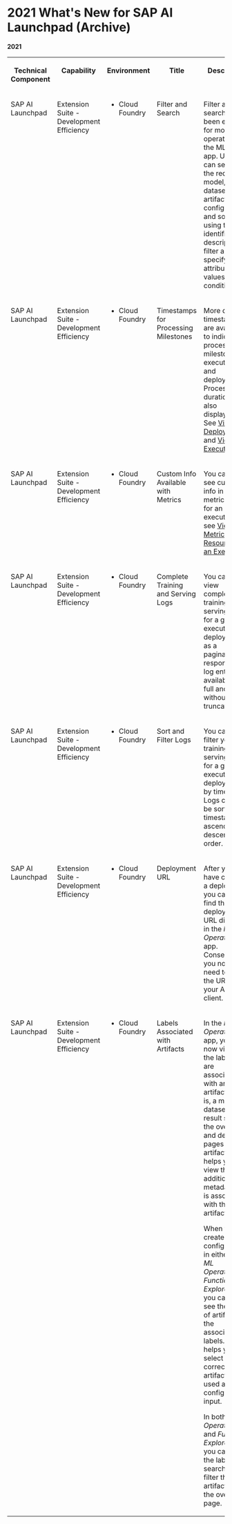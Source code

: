 <!-- loioaeb66664fc564d85a634ad0994ec6547 -->

# 2021 What's New for SAP AI Launchpad \(Archive\)





**2021**


<table>
<tr>
<th valign="top">

Technical Component

</th>
<th valign="top">

Capability

</th>
<th valign="top">

Environment

</th>
<th valign="top">

Title

</th>
<th valign="top">

Description

</th>
<th valign="top">

Action

</th>
<th valign="top">

Type

</th>
<th valign="top">

Available as of

</th>
</tr>
<tr>
<td valign="top">

SAP AI Launchpad 

</td>
<td valign="top">

Extension Suite - Development Efficiency

</td>
<td valign="top">

-   Cloud Foundry



</td>
<td valign="top">

Filter and Search

</td>
<td valign="top">

Filter and search have been enabled for more operations in the ML Ops app. Users can search for the required model, dataset, artifact, configuration, and so on using the identifier or description, or filter a list by specifying attribute values or conditions.

</td>
<td valign="top">

Info only

</td>
<td valign="top">

Changed

</td>
<td valign="top">

2021-12-16

</td>
</tr>
<tr>
<td valign="top">

SAP AI Launchpad 

</td>
<td valign="top">

Extension Suite - Development Efficiency

</td>
<td valign="top">

-   Cloud Foundry



</td>
<td valign="top">

Timestamps for Processing Milestones

</td>
<td valign="top">

More detailed timestamps are available to indicated processing milestones for executions and deployments. Process duration is also displayed. See [View a Deployment](view-a-deployment-d6f793e.md) and [View an Execution](view-an-execution-33bae6d.md).

</td>
<td valign="top">

Info only

</td>
<td valign="top">

New

</td>
<td valign="top">

2021-12-16

</td>
</tr>
<tr>
<td valign="top">

SAP AI Launchpad 

</td>
<td valign="top">

Extension Suite - Development Efficiency

</td>
<td valign="top">

-   Cloud Foundry



</td>
<td valign="top">

Custom Info Available with Metrics

</td>
<td valign="top">

You can now see custom info in the metrics tab for an execution, see [View the Metric Resource for an Execution](view-the-metric-resource-for-an-execution-d85dd44.md).

</td>
<td valign="top">

Info only

</td>
<td valign="top">

New

</td>
<td valign="top">

2021-12-16

</td>
</tr>
<tr>
<td valign="top">

SAP AI Launchpad 

</td>
<td valign="top">

Extension Suite - Development Efficiency

</td>
<td valign="top">

-   Cloud Foundry



</td>
<td valign="top">

Complete Training and Serving Logs

</td>
<td valign="top">

You can now view complete training and serving logs for a given execution or deployment as a paginated response. The log entries are available in full and without truncation.

</td>
<td valign="top">

Info only

</td>
<td valign="top">

New

</td>
<td valign="top">

2021-11-27

</td>
</tr>
<tr>
<td valign="top">

SAP AI Launchpad 

</td>
<td valign="top">

Extension Suite - Development Efficiency

</td>
<td valign="top">

-   Cloud Foundry



</td>
<td valign="top">

Sort and Filter Logs

</td>
<td valign="top">

You can now filter your training and serving logs for a given execution or deployment by timestamp. Logs can also be sorted by timestamp in ascending or descending order.

</td>
<td valign="top">

Info only

</td>
<td valign="top">

New

</td>
<td valign="top">

2021-11-27

</td>
</tr>
<tr>
<td valign="top">

SAP AI Launchpad 

</td>
<td valign="top">

Extension Suite - Development Efficiency

</td>
<td valign="top">

-   Cloud Foundry



</td>
<td valign="top">

Deployment URL

</td>
<td valign="top">

After you have created a deployment, you can now find the deployment URL directly in the *ML Operations* app. Consequently, you no longer need to fetch the URL from your API client.

</td>
<td valign="top">

Info only

</td>
<td valign="top">

Changed

</td>
<td valign="top">

2021-10-30

</td>
</tr>
<tr>
<td valign="top">

SAP AI Launchpad 

</td>
<td valign="top">

Extension Suite - Development Efficiency

</td>
<td valign="top">

-   Cloud Foundry



</td>
<td valign="top">

Labels Associated with Artifacts

</td>
<td valign="top">

In the *ML Operations* app, you can now view all the labels that are associated with an artifact \(that is, a model, dataset, or result set\) on the overview and details pages for the artifact. This helps you to view the additional metadata that is associated with the artifact.

When you create a configuration in either the *ML Operations* or *Functions Explorer* app, you can now see the type of artifact and the associated labels. This helps you to select the correct artifact to be used as the configuration input.

In both the *ML Operations* and *Functions Explorer* apps, you can use the label to search and filter the artifacts on the overview page.

</td>
<td valign="top">

Info only

</td>
<td valign="top">

Changed

</td>
<td valign="top">

2021-10-30

</td>
</tr>
</table>

